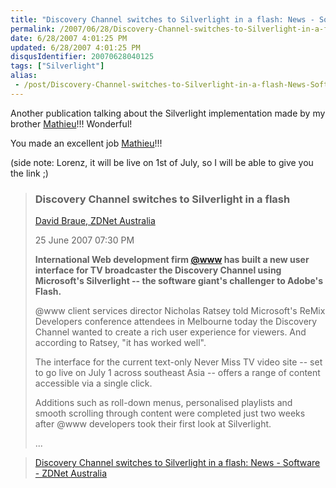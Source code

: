 ```yaml
---
title: "Discovery Channel switches to Silverlight in a flash: News - Software - ZDNet Australia"
permalink: /2007/06/28/Discovery-Channel-switches-to-Silverlight-in-a-flash-News-Software-ZDNet-Australia/
date: 6/28/2007 4:01:25 PM
updated: 6/28/2007 4:01:25 PM
disqusIdentifier: 20070628040125
tags: ["Silverlight"]
alias:
 - /post/Discovery-Channel-switches-to-Silverlight-in-a-flash-News-Software-ZDNet-Australia.aspx/index.html
---
```

Another publication talking about the Silverlight implementation made by my brother [Mathieu](http://www.techheadbrothers.com/Auteurs.aspx?Id=337eb7bf-2bba-417c-be9d-20488ba6732a)!!! Wonderful!

You made an excellent job [Mathieu](http://www.techheadbrothers.com/Auteurs.aspx?Id=337eb7bf-2bba-417c-be9d-20488ba6732a)!!!
<!-- more -->

(side note: Lorenz, it will be live on 1st of July, so I will be able to give you the link ;)

> ### Discovery Channel switches to Silverlight in a flash
> 
> [David Braue, ZDNet Australia](mailto:edit@zdnet.com.au)
> 
> 25 June 2007 07:30 PM
> 
> **International Web development firm [@www](http://www.atwww.com/page.asp?partid=1) has built a new user interface for TV broadcaster the Discovery Channel using Microsoft's Silverlight -- the software giant's challenger to Adobe's Flash.**
> 
> @www client services director Nicholas Ratsey told Microsoft's ReMix Developers conference attendees in Melbourne today the Discovery Channel wanted to create a rich user experience for viewers. And according to Ratsey, "it has worked well".
> 
> The interface for the current text-only Never Miss TV video site -- set to go live on July 1 across southeast Asia -- offers a range of content accessible via a single click.
> 
> Additions such as roll-down menus, personalised playlists and smooth scrolling through content were completed just two weeks after @www developers took their first look at Silverlight.
> 
> ...

> [Discovery Channel switches to Silverlight in a flash: News - Software - ZDNet Australia](http://www.zdnet.com.au/news/software/soa/Discovery-Channel-switches-to-Silverlight-in-a-flash/0,130061733,339279044,00.htm)
